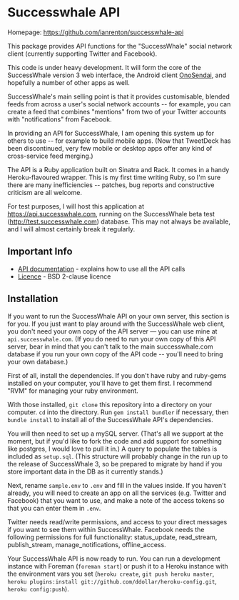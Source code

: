 Successwhale API
================

Homepage: https://github.com/ianrenton/successwhale-api

This package provides API functions for the "SuccessWhale" social network client (currently supporting Twitter and Facebook).

This code is under heavy development. It will form the core of the SuccessWhale version 3 web interface, the Android client [OnoSendai](https://github.com/haku/onosendai), and hopefully a number of other apps as well.

SuccessWhale's main selling point is that it provides customisable, blended feeds from across a user's social network accounts -- for example, you can create a feed that combines "mentions" from two of your Twitter accounts with "notifications" from Facebook.

In providing an API for SuccessWhale, I am opening this system up for others to use -- for example to build mobile apps. (Now that TweetDeck has been discontinued, very few mobile or desktop apps offer any kind of cross-service feed merging.)

The API is a Ruby application built on Sinatra and Rack. It comes in a handy Heroku-flavoured wrapper. This is my first time writing Ruby, so I'm sure there are many inefficiencies -- patches, bug reports and constructive criticism are all welcome.

For test purposes, I will host this application at https://api.successwhale.com, running on the SuccessWhale beta test (http://test.successwhale.com) database. This may not always be available, and I will almost certainly break it regularly.

Important Info
--------------

* [API documentation](docs/index.md) - explains how to use all the API calls
* [Licence](LICENCE.md) - BSD 2-clause licence

Installation
------------

If you want to run the SuccessWhale API on your own server, this section is for you. If you just want to play around with the SuccessWhale web client, you don't need your own copy of the API server &mdash; you can use mine at `api.successwhale.com`. (If you do need to run your own copy of this API server, bear in mind that you can't talk to the main successwhale.com database if you run your own copy of the API code -- you'll need to bring your own database.)

First of all, install the dependencies. If you don't have ruby and ruby-gems installed on your computer, you'll have to get them first. I recommend "RVM" for managing your ruby environment.

With those installed, `git clone` this repository into a directory on your computer. `cd` into the directory. Run `gem install bundler` if necessary, then `bundle install` to install all of the SuccessWhale API's dependencies.

You will then need to set up a mySQL server. (That's all we support at the moment, but if you'd like to fork the code and add support for something like postgres, I would love to pull it in.)  A query to populate the tables is included as `setup.sql`. (This structure will probably change in the run up to the release of SuccessWhale 3, so be prepared to migrate by hand if you store important data in the DB as it currently stands.)

Next, rename `sample.env` to `.env` and fill in the values inside. If you haven't already, you will need to create an app on all the services (e.g. Twitter and Facebook) that you want to use, and make a note of the access tokens so that you can enter them in `.env`.

Twitter needs read/write permissions, and access to your direct messages if you want to see them within SuccessWhale. Facebook needs the following permissions for full functionality: status_update, read_stream, publish_stream, manage_notifications, offline_access.

Your SuccessWhale API is now ready to run. You can run a development instance with Foreman (`foreman start`) or push it to a Heroku instance with the environment vars you set (`heroku create`, `git push heroku master`, `heroku plugins:install git://github.com/ddollar/heroku-config.git`, `heroku config:push`).
